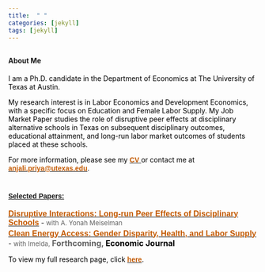 ```yaml
---
title:  " "
categories: [jekyll]
tags: [jekyll]
---
```


<h4 style="margin-top:30px;" id="working-papers"><strong>About Me</strong></h4>

<p><font color="#000000">I am a Ph.D. candidate in the Department of Economics at The University of Texas at Austin.</font></p>
  
<p><font color="#000000"> My research interest is in Labor Economics and Development Economics, with a specific focus on Education and Female Labor Supply. My Job Market Paper studies the role of disruptive peer effects at disciplinary alternative schools in Texas on subsequent disciplinary outcomes, educational attainment, and long-run labor market outcomes of students placed at these schools. </font></p>


<p style="color:#000000;">For more information, please see my <a href="{{ site.baseurl }}/files/CV_Anjali_P_Verma.pdf"><b><font face="Arial" color="#C35900">CV </font></b></a> or contact me at  <a href="mailto:{{ site.author.email }}" title="Email {{ site.author.email }}" target="_blank"><b><font face="Arial" color="#C35900">anjali.priya@utexas.edu</font></b></a>.</p>


<h4 style="margin-top:40px;" id="working-papers"><b><font face="Arial"><u>Selected Papers:</u></font></b></h4>
<p style="margin-top:10px;"><a href="{{ site.baseurl }}/files/Disruptive Interactions_JMP_Anjali P Verma.pdf" target="_blank"><font face="Arial" size="3" style="color:#C35900"><b>Disruptive Interactions: Long-run Peer Effects of Disciplinary Schools</b></font></a> - <font size="2" style="color:#606060;"> with A. Yonah Meiselman </font><font style="color:#000000;"></font></p>
  
<p style="margin-top:-10px;"><a href="{{ site.baseurl }}/files/Clean Energy, Gender, and Labor Supply.pdf" target="_blank"><font face="Arial" size="3" style="color:#C35900"><b>Clean Energy Access: Gender Disparity, Health, and Labor Supply</b></font></a> - <font size="2" style="color:#606060;"> with Imelda,</font>
<font size="3" style="color:#606060;">  <strong>Forthcoming, </strong></font> <font size="3" style="color:#000000;"><strong> Economic Journal</strong> </font></p>
  
<p><font color="#000000"> To view my full research page, click <a href="https://anjalipverma.github.io/research/"><b><font face="Arial" color="#C35900"> here</font></b></a>.</font></p>
